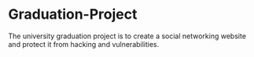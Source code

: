 # Graduation-Project
The university graduation project is to create a social networking website and protect it from hacking and vulnerabilities.
